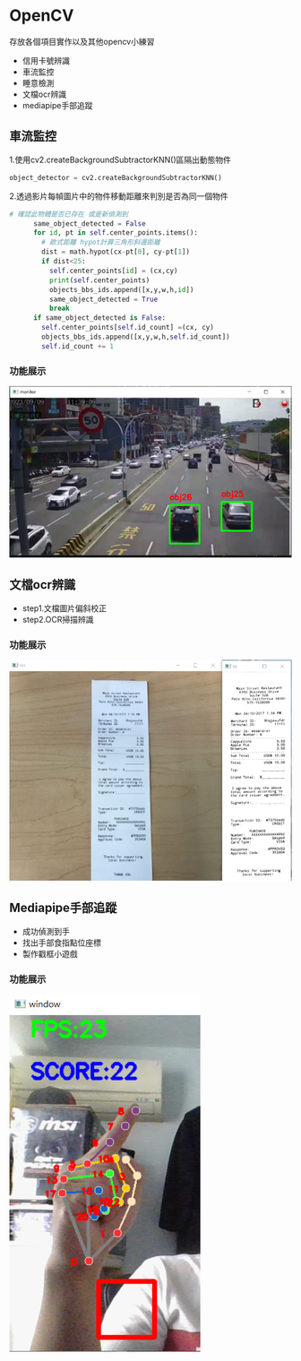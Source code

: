 # OpenCV
存放各個項目實作以及其他opencv小練習
- 信用卡號辨識
- 車流監控
- 睡意檢測
- 文檔ocr辨識
- mediapipe手部追蹤

## 車流監控
1.使用cv2.createBackgroundSubtractorKNN()區隔出動態物件
``` python
object_detector = cv2.createBackgroundSubtractorKNN()
```

2.透過影片每幀圖片中的物件移動距離來判別是否為同一個物件
``` python
# 確認此物體是否已存在 或是新偵測到
      same_object_detected = False
      for id, pt in self.center_points.items():
        # 歐式距離 hypot計算三角形斜邊距離
        dist = math.hypot(cx-pt[0], cy-pt[1])
        if dist<25:
          self.center_points[id] = (cx,cy)
          print(self.center_points)
          objects_bbs_ids.append([x,y,w,h,id])
          same_object_detected = True
          break
      if same_object_detected is False:
        self.center_points[self.id_count] =(cx, cy)
        objects_bbs_ids.append([x,y,w,h,self.id_count])
        self.id_count += 1
```
### 功能展示
![](object_detect.png)

## 文檔ocr辨識
- step1.文檔圖片偏斜校正
- step2.OCR掃描辨識
### 功能展示
![](demo_ocr_scanned.png)

## Mediapipe手部追蹤
- 成功偵測到手
- 找出手部食指點位座標
- 製作戳框小遊戲
### 功能展示

![](hands_detection.png)








